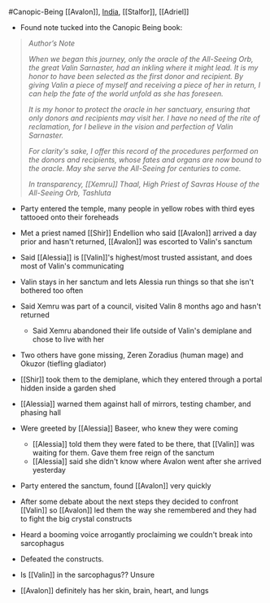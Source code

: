 #Canopic-Being
[[Avalon]], [India](PCs/Past/India.md), [[Stalfor]], [[Adriel]]

- Found note tucked into the Canopic Being book:
> _Author’s Note_
> 
> _When we began this journey, only the oracle of the All-Seeing Orb, the great Valin Sarnaster, had an inkling where it might lead. It is my honor to have been selected as the first donor and recipient. By giving Valin a piece of myself and receiving a piece of her in return, I can help the fate of the world unfold as she has foreseen._ 
> 
> _It is my honor to protect the oracle in her sanctuary, ensuring that only donors and recipients may visit her. I have no need of the rite of reclamation, for I believe in the vision and perfection of Valin Sarnaster._
> 
> _For clarity's sake, I offer this record of the procedures performed on the donors and recipients, whose fates and organs are now bound to the oracle. May she serve the All-Seeing for centuries to come._
> 
> _In transparency,
> [[Xemru]] Thaal, High Priest of Savras
> House of the All-Seeing Orb, Tashluta_

- Party entered the temple, many people in yellow robes with third eyes tattooed onto their foreheads
- Met a priest named [[Shir]] Endellion who said [[Avalon]] arrived a day prior and hasn't returned, [[Avalon]] was escorted to Valin's sanctum
- Said [[Alessia]] is [[Valin]]'s highest/most trusted assistant, and does most of Valin's communicating
- Valin stays in her sanctum and lets Alessia run things so that she isn't bothered too often
- Said Xemru was part of a council, visited Valin 8 months ago and hasn't returned
	- Said Xemru abandoned their life outside of Valin's demiplane and chose to live with her
- Two others have gone missing, Zeren Zoradius (human mage) and Okuzor (tiefling gladiator)

- [[Shir]] took them to the demiplane, which they entered through a portal hidden inside a garden shed
- [[Alessia]] warned them against hall of mirrors, testing chamber, and phasing hall
- Were greeted by [[Alessia]] Baseer, who knew they were coming
	- [[Alessia]] told them they were fated to be there, that [[Valin]] was waiting for them. Gave them free reign of the sanctum
	- [[Alessia]] said she didn't know where Avalon went after she arrived yesterday

- Party entered the sanctum, found [[Avalon]] very quickly
- After some debate about the next steps they decided to confront [[Valin]] so [[Avalon]] led them the way she remembered and they had to fight the big crystal constructs
- Heard a booming voice arrogantly proclaiming we couldn't break into sarcophagus
- Defeated the constructs.
- Is [[Valin]] in the sarcophagus?? Unsure
- [[Avalon]] definitely has her skin, brain, heart, and lungs